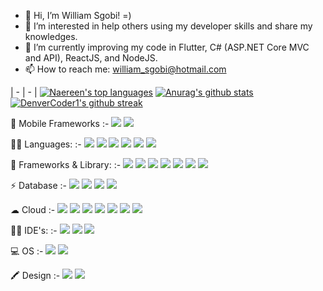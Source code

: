- 👋 Hi, I’m William Sgobi! =)
- 👀 I’m interested in help others using my developer skills and share my knowledges.
- 🌱 I’m currently improving my code in Flutter, C# (ASP.NET Core MVC and API), ReactJS, and NodeJS.
- 📫 How to reach me: william_sgobi@hotmail.com

| - | - |
[![Naereen's top languages](https://github-readme-stats.vercel.app/api/top-langs/?username=willsgobi&theme=blue-green)](https://github.com/anuraghazra/github-readme-stats) 
[![Anurag's github stats](https://github-readme-stats.vercel.app/api?username=willsgobi&theme=blue-green)](https://github.com/anuraghazra/github-readme-stats)
[![DenverCoder1's github streak](https://github-readme-streak-stats.herokuapp.com/?user=willsgobi&theme=blue-green)](https://github.com/DenverCoder1/github-readme-streak-stats)

📱 Mobile Frameworks
:-
<img src="https://img.shields.io/badge/Flutter-02569B?style=for-the-badge&logo=flutter&logoColor=white" /> <img src="https://img.shields.io/badge/React_Native-20232A?style=for-the-badge&logo=react&logoColor=61DAFB" />

👩‍💻 Languages:
:-
<img src="https://img.shields.io/badge/Dart-0175C2?style=for-the-badge&logo=dart&logoColor=white" /> <img src="https://img.shields.io/badge/JavaScript-323330?style=for-the-badge&logo=javascript&logoColor=F7DF1E" /> <img src="https://img.shields.io/badge/C%23-239120?style=for-the-badge&logo=c-sharp&logoColor=white" /> <img src="https://img.shields.io/badge/HTML5-E34F26?style=for-the-badge&logo=html5&logoColor=white" /> <img src="https://img.shields.io/badge/CSS3-1572B6?style=for-the-badge&logo=css3&logoColor=white" /> <img src="https://img.shields.io/badge/json-5E5C5C?style=for-the-badge&logo=json&logoColor=white" />

🚀 Frameworks & Library:
:-
<img src="https://img.shields.io/badge/React-20232A?style=for-the-badge&logo=react&logoColor=61DAFB" /> <img src="https://img.shields.io/badge/next.js-000000?style=for-the-badge&logo=nextdotjs&logoColor=white" /> <img src="https://img.shields.io/badge/Node.js-339933?style=for-the-badge&logo=nodedotjs&logoColor=white" /> <img src="https://img.shields.io/badge/.NET-512BD4?style=for-the-badge&logo=dotnet&logoColor=white" /> <img src="https://img.shields.io/badge/jQuery-0769AD?style=for-the-badge&logo=jquery&logoColor=white" /> <img src="https://img.shields.io/badge/Hasura-1EB4D4?style=for-the-badge&logo=hasura&logoColor=white" /> <img src="https://img.shields.io/badge/Insomnia-5849be?style=for-the-badge&logo=Insomnia&logoColor=white" />

⚡ Database
:-
<img src="https://img.shields.io/badge/MongoDB-4EA94B?style=for-the-badge&logo=mongodb&logoColor=white" /> <img src="https://img.shields.io/badge/firebase-ffca28?style=for-the-badge&logo=firebase&logoColor=black" /> <img src="https://img.shields.io/badge/MySQL-005C84?style=for-the-badge&logo=mysql&logoColor=white" /> <img src="https://img.shields.io/badge/PostgreSQL-316192?style=for-the-badge&logo=postgresql&logoColor=white" />

☁ Cloud
:-
<img src="https://img.shields.io/badge/Netlify-00C7B7?style=for-the-badge&logo=netlify&logoColor=white" /> <img src="https://img.shields.io/badge/Render-46E3B7?style=for-the-badge&logo=render&logoColor=white" /> <img src="https://img.shields.io/badge/Vercel-000000?style=for-the-badge&logo=vercel&logoColor=white" /> <img src="https://img.shields.io/badge/microsoft%20azure-0089D6?style=for-the-badge&logo=microsoft-azure&logoColor=white" /> <img src="https://img.shields.io/badge/Heroku-430098?style=for-the-badge&logo=heroku&logoColor=white" /> <img src="https://img.shields.io/badge/Google_Cloud-4285F4?style=for-the-badge&logo=google-cloud&logoColor=white" /> <img src="https://img.shields.io/badge/Azure_DevOps-0078D7?style=for-the-badge&logo=azure-devops&logoColor=white" />

👩‍💻 IDE's:
:-
<img src="https://img.shields.io/badge/Android_Studio-3DDC84?style=for-the-badge&logo=android-studio&logoColor=white" /> <img src="https://img.shields.io/badge/VSCode-0078D4?style=for-the-badge&logo=visual%20studio%20code&logoColor=white" /> <img src="https://img.shields.io/badge/Visual_Studio-5C2D91?style=for-the-badge&logo=visual%20studio&logoColor=white" />

💻 OS
:-
<img src="https://img.shields.io/badge/Windows-0078D6?style=for-the-badge&logo=windows&logoColor=white" /> <img src="https://img.shields.io/badge/Android-3DDC84?style=for-the-badge&logo=android&logoColor=white" />

🖍 Design
:-
<img src="https://img.shields.io/badge/Adobe%20XD-470137?style=for-the-badge&logo=Adobe%20XD&logoColor=#FF61F6" /> <img src="https://img.shields.io/badge/Figma-F24E1E?style=for-the-badge&logo=figma&logoColor=white" />
<!---
willsgobi/willsgobi is a ✨ special ✨ repository because its `README.md` (this file) appears on your GitHub profile.
You can click the Preview link to take a look at your changes.
--->
